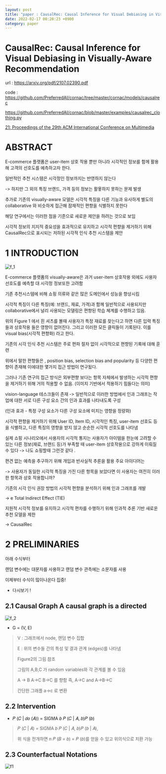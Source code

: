 ```yaml
---
layout: post
title: "paper : CausalRec: Causal Inference for Visual Debiasing in Visually-Aware Recommendation"
date: 2022-02-17 00:20:23 +0900
category: paper
---
```


# CausalRec: Causal Inference for Visual Debiasing in Visually-Aware Recommendation

url : https://arxiv.org/pdf/2107.02390.pdf

code :  https://github.com/PreferredAI/cornac/tree/master/cornac/models/causalrec		

https://github.com/PreferredAI/cornac/blob/master/examples/causalrec_clothing.py

[21: Proceedings of the 29th ACM International Conference on Multimedia](https://dl.acm.org/doi/proceedings/10.1145/3474085)



# ABSTRACT

E-commerce 플랫폼은 user-item 상호 작용 뿐만 아니라 시각적인 정보를 함께 활용해 고객의 선호도를 예측하고자 한다.

일반적인 추천 시스템은 시각정인 정보까지는 반영하지 않는다 

-> 하지만 그 외의 특징 브랜드, 가격 등의 정보는 활욯하지 못하는 문제 발생 

추가로 기존의 visually-aware 모델은 시각적 특징을 다른 기능과 유사하게 별도의 collaborative 와 비슷하게 접근해 잠재적인 편향을 식별하지 못한다

해당 연구에서는 이러한 점을 기준으로 새로운 제안을 하려는 것으로 보임 

시각적 정보의 지지적 중요성을 효과적으로 유지하고 시각적 편향을 제거하기 위해 CausalRec으로 표시되는 저하된 시각적 인식 추천 시스템을 제안

# 1 INTRODUCTION

![f_1](E:\code\whtngus.github.io\img\2022\CausalRec_Causal_Inference_for_Visual_Debiasing_in_Visually-Aware_Recommendation\f_1.PNG)

E-commerce 플랫폼의 visually-aware은 과거 user-item 상호작용 외에도 사용자 선호도를 예측할 대 시각정 정보또한 고려함

기존 추천시스템에 비해 쇼핑 의류와 같은 많은 도메인에서 성능을 향상시킴

시각적 특징이 다른 특징(예: 브랜드, 재료, 가격)과 함께 일반적으로 사용되지만 collaborative에서 널리 사용되는 모델링은 편향된 학습 쳬계를 수행하고 있음.

위의 Figure 1 에서 흰 셔츠를 볼때 사용자가 특정 재료를 찾는다고 하면 다른 입력 특징들과 상호작용 들은 영향이 없어진다. 그리고 이러한 모든 클릭들이 기록된다. 이를 visual bias(시각적 편향화) 라고 한다.

 기존의 시각 인식 추천 시스템은 주로 편파 절차 없이 시각적으로 편향된 기록에 대해 훈련



위에서 말한 편향들은 , position bias, selection bias and popularity 등 다양한 편향이 존재해 이에대한 몇가지 접근 방법이 연구됬다.

그러나 기존 연구의 접근 방식은 외부편향 보다는 항목 자체에서 발생하는 시각적 편향을 제거하기 위해 거의 적용할 수 없음. (이미지 기반에서 적용하기 힘들다는 의미)

vision-language 테스크들이 존재  ->  일반적으로 이러한 방법에서 인과 그래프는 작업에 대한 서로 다른 구성 요소 간의 인과 효과를 나타내도록 구성

(인과 효과 - 특정 구성 요소가 다른 구성 요소에 미치는 영향을 정량화)

시각적 편향을 제거하기 위해 User ID, Item ID, 시각적인 특징, user-item 선호도 등을 식별하고, 다른 특징의 영향을 받지 않고 순순한 시각적 선호도를 나타냄

실제 쇼핑 시나리오에서 사용자의 시각적 통지는 사용자가 아이템을 한눈에 고려할 수 있는 다른 정보(재료, 브랜드 등)가 부족할 때 user-item 상호작용으로 강하게 이뤄질 수 있다 -> 나도 쇼핑할때 그런것 같다 .

편견 없는 예측을 추구하기 위해 개입과 반사실적 추론을 활용 주요 아이디어는 

-> 사용자가 동일한 시각적 특징을 가진 다른 항목을 보았다면 이 사용자는 여전히 이러한 항목과 상호 작용합니까?



기존의 시각 인식 권장 방법의 시각적 편향을 분석하기 위해 인과 그래프를 개발

-> e Total Indirect Effect (TIE)

지원적 시각적 정보를 유지하고 시각적 편차를 수행하기 위해 인과적 추론 기반 새로운 추천 모델을 제한

-> CausalRec

# 2 PRELIMINARIES

아래 수식부터 

랜덤 변수에는 대문자를 사용하고 랜덤 변수 관측에는 소문자를 사용

이제부터 수식이 많이나온다 집중!

- 다시보기 !

## 2.1 Causal Graph A causal graph is a directed

![f_2](E:\code\whtngus.github.io\img\2022\CausalRec_Causal_Inference_for_Visual_Debiasing_in_Visually-Aware_Recommendation\f_2.PNG)

- G = (V, E)

> V : 그래프에서 node,  랜덤 변수 집합
>
> E : 위의 변수들 간의 특성 및 결과 관계 (edges)를 나타냄
>
> Figure2의 그림 참조
>
> 그림의 A,B,C 가 random variables와 각 관계를 볼 수 있음
>
> A -> B   A->C  B->C 를 향함 즉, A->C and A->B->C
>
> 간단한 그래플 a->c 로 변환

## 2.2 Intervention

- 𝑃 (𝐶 | 𝑑𝑜 (𝐴)) =  SIGMA 𝑏 𝑃 (𝐶 | 𝐴, 𝑏)𝑃 (𝑏)

> 𝑃 (𝐶 | 𝐴) = SIGMA 𝑏 𝑃 (𝐶 | 𝐴, 𝑏)𝑃 (𝑏 | 𝐴),
>
> 위 식을 전개하면 n 𝑃 (𝐵 = 𝑏) = 𝑃 (𝑏)를 얻을 수 있고 위의식으로 치환 가능

## 2.3 Counterfactual Notations

![f1](E:\code\whtngus.github.io\img\2022\CausalRec_Causal_Inference_for_Visual_Debiasing_in_Visually-Aware_Recommendation\f1.PNG)






